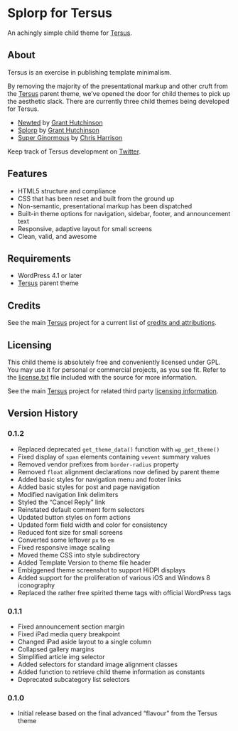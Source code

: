 
# Splorp for Tersus

An achingly simple child theme for [Tersus](https://tersustheme.com/).


## About

Tersus is an exercise in publishing template minimalism.

By removing the majority of the presentational markup and other cruft from the [Tersus](http://tersustheme.com/) parent theme, we’ve opened the door for child themes to pick up the aesthetic slack. There are currently three child themes being developed for Tersus.

+ [Newted](https://github.com/splorp/newted/) by [Grant Hutchinson](https://splorp.me/)
+ [Splorp](https://github.com/splorp/splorp/) by [Grant Hutchinson](https://splorp.me/)
+ [Super Ginormous](https://github.com/cdharrison/super-ginormous) by [Chris Harrison](http://cdharrison.com/)

Keep track of Tersus development on [Twitter](https://twitter.com/tersustheme).


## Features

+ HTML5 structure and compliance
+ CSS that has been reset and built from the ground up
+ Non-semantic, presentational markup has been dispatched
+ Built-in theme options for navigation, sidebar, footer, and announcement text
+ Responsive, adaptive layout for small screens
+ Clean, valid, and awesome


## Requirements

* WordPress 4.1 or later
* [Tersus](https://tersustheme.com/) parent theme


## Credits

See the main [Tersus](https://github.com/splorp/tersus/) project for a current list of [credits and attributions](https://github.com/splorp/tersus/#credits).


## Licensing

This child theme is absolutely free and conveniently licensed under GPL. You may use it for personal or commercial projects, as you see fit. Refer to the [license.txt](https://github.com/splorp/splorp/blob/master/license.txt) file included with the source for more information.

See the main [Tersus](https://github.com/splorp/tersus/) project for related third party [licensing information](https://github.com/splorp/tersus/#licensing).

## Version History

### 0.1.2

+ Replaced deprecated `get_theme_data()` function with `wp_get_theme()`
+ Fixed display of `span` elements containing `vevent` summary values 
+ Removed vendor prefixes from `border-radius` property
+ Removed `float` alignment declarations now defined by parent theme
+ Added basic styles for navigation menu and footer links
+ Added basic styles for post and page navigation
+ Modified navigation link delimiters
+ Styled the “Cancel Reply” link
+ Reinstated default comment form selectors
+ Updated button styles on form actions
+ Updated form field width and color for consistency
+ Reduced font size for small screens
+ Converted some leftover `px` to `em`
+ Fixed responsive image scaling
+ Moved theme CSS into style subdirectory
+ Added Template Version to theme file header
+ Embiggened theme screenshot to support HiDPI displays
+ Added support for the proliferation of various iOS and Windows 8 iconography
+ Replaced the rather free spirited theme tags with official WordPress tags


### 0.1.1

+ Fixed announcement section margin
+ Fixed iPad media query breakpoint
+ Changed iPad aside layout to a single column
+ Collapsed gallery margins
+ Simplified article img selector
+ Added selectors for standard image alignment classes
+ Added function to retrieve child theme information as constants
+ Deprecated subcategory list selectors


### 0.1.0

+ Initial release based on the final advanced “flavour” from the Tersus theme
